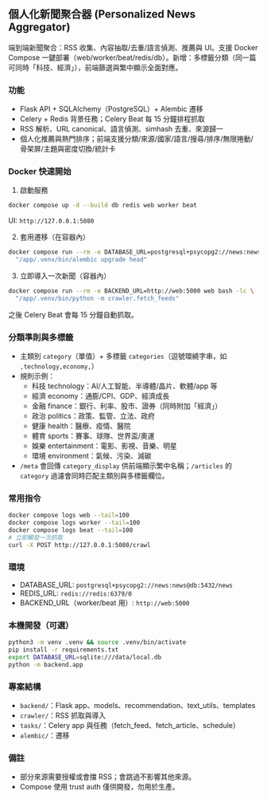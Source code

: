 ## 個人化新聞聚合器 (Personalized News Aggregator)

端到端新聞聚合：RSS 收集、內容抽取/去重/語言偵測、推薦與 UI。支援 Docker Compose 一鍵部署（web/worker/beat/redis/db）。新增：多標籤分類（同一篇可同時「科技、經濟」），前端篩選與繁中顯示全面對應。

### 功能
- Flask API + SQLAlchemy（PostgreSQL）+ Alembic 遷移
- Celery + Redis 背景任務；Celery Beat 每 15 分鐘排程抓取
- RSS 解析、URL canonical、語言偵測、simhash 去重、來源歸一
- 個人化推薦與熱門排序；前端支援分類/來源/國家/語言/搜尋/排序/無限捲動/骨架屏/主題與密度切換/統計卡

### Docker 快速開始
1) 啟動服務
```bash
docker compose up -d --build db redis web worker beat
```
UI: `http://127.0.0.1:5080`

2) 套用遷移（在容器內）
```bash
docker compose run --rm -e DATABASE_URL=postgresql+psycopg2://news:news@db:5432/news web bash -lc \
  "/app/.venv/bin/alembic upgrade head"
```

3) 立即導入一次新聞（容器內）
```bash
docker compose run --rm -e BACKEND_URL=http://web:5000 web bash -lc \
  "/app/.venv/bin/python -m crawler.fetch_feeds"
```
之後 Celery Beat 會每 15 分鐘自動抓取。

### 分類準則與多標籤
- 主類別 `category`（單值）+ 多標籤 `categories`（逗號環繞字串，如 `,technology,economy,`）
- 規則示例：
  - 科技 technology：AI/人工智能、半導體/晶片、軟體/app 等
  - 經濟 economy：通膨/CPI、GDP、經濟成長
  - 金融 finance：銀行、利率、股市、證券（同時附加「經濟」）
  - 政治 politics：政策、監管、立法、政府
  - 健康 health：醫療、疫情、醫院
  - 體育 sports：賽事、球隊、世界盃/奧運
  - 娛樂 entertainment：電影、影視、音樂、明星
  - 環境 environment：氣候、污染、減碳
- `/meta` 會回傳 `category_display` 供前端顯示繁中名稱；`/articles` 的 `category` 過濾會同時匹配主類別與多標籤欄位。

### 常用指令
```bash
docker compose logs web --tail=100
docker compose logs worker --tail=100
docker compose logs beat --tail=100
# 立即觸發一次抓取
curl -X POST http://127.0.0.1:5080/crawl
```

### 環境
- DATABASE_URL: `postgresql+psycopg2://news:news@db:5432/news`
- REDIS_URL: `redis://redis:6379/0`
- BACKEND_URL（worker/beat 用）: `http://web:5000`

### 本機開發（可選）
```bash
python3 -m venv .venv && source .venv/bin/activate
pip install -r requirements.txt
export DATABASE_URL=sqlite:///data/local.db
python -m backend.app
```

### 專案結構
- `backend/`：Flask app、models、recommendation、text_utils、templates
- `crawler/`：RSS 抓取與導入
- `tasks/`：Celery app 與任務（fetch_feed、fetch_article、schedule）
- `alembic/`：遷移

### 備註
- 部分來源需要授權或會擋 RSS；會跳過不影響其他來源。
- Compose 使用 trust auth 僅供開發，勿用於生產。
